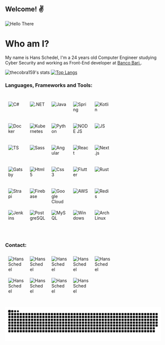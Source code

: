 ## Welcome! ✌

![Hello There](https://media.giphy.com/media/lIzAEoZEn571u/giphy.gif)

# Who am I?

My name is Hans Schedel, I'm a 24 years old Computer Engineer studying Cyber Security and working as Front-End developer
at [Banco Bari.](https://bancobari.com.br/).

![thecobra159's stats](https://github-readme-stats.vercel.app/api?username=thecobra159&show_icons=true&theme=radical&hide=contribs,prs)
[![Top Langs](https://github-readme-stats.vercel.app/api/top-langs/?username=thecobra159&theme=radical&layout=compact)](https://github.com/anuraghazra/github-readme-stats)

### Languages, Frameworks and Tools:

<br />

<div style="display: inline-block; width: 80%;">
  <img align="left" style="margin: 10px;" width="50px" height="50px" alt="C#" src="../thecobra159/icons/c-sharp.svg" />
  <img align="left" style="margin: 10px;" width="50px" height="50px" alt=".NET" src="../thecobra159/icons/dot-net.svg" />
  <img align="left" style="margin: 10px;" width="50px" height="50px" alt="Java"  src="../thecobra159/icons/java.svg" />
  <img align="left" style="margin: 10px;" width="50px" height="50px" alt="Spring"  src="../thecobra159/icons/spring.svg" />
  <img align="left" style="margin: 10px;" width="50px" height="50px" alt="Kotlin"  src="../thecobra159/icons/kotlin.svg" />
  <img align="left" style="margin: 10px;" width="50px" height="50px" alt="Docker"  src="../thecobra159/icons/docker.svg" />
  <img align="left" style="margin: 10px;" width="50px" height="50px" alt="Kubernetes"  src="../thecobra159/icons/kubernetes.svg" />
  <img align="left" style="margin: 10px;" width="50px" height="50px" alt="Python"  src="../thecobra159/icons/python.svg" />
  <img align="left" style="margin: 10px;" width="50px" height="50px" alt="NODE JS" src="../thecobra159/icons/nodejs.svg" />
  <img align="left" style="margin: 10px;" width="50px" height="50px" alt="JS"  src="../thecobra159/icons/javascript.svg" />
  <img align="left" style="margin: 10px;" width="50px" height="50px" alt="TS"  src="../thecobra159/icons/typescript.svg" />
  <img align="left" style="margin: 10px;" width="50px" height="50px" alt="Sass"  src="../thecobra159/icons/sass.svg" />
  <img align="left" style="margin: 10px;" width="50px" height="50px" alt="Angular"  src="../thecobra159/icons/angular.svg" />
  <img align="left" style="margin: 10px;" width="50px" height="50px" alt="React"  src="../thecobra159/icons/react.svg" />
  <img align="left" style="margin: 10px;" width="50px" height="50px" alt="Next.js" src="../thecobra159/icons/next-js.svg" />
  <img align="left" style="margin: 10px;" width="50px" height="50px" alt="Gatsby"  src="../thecobra159/icons/gatsby.svg" />
  <img align="left" style="margin: 10px;" width="50px" height="50px" alt="Html 5" src="../thecobra159/icons/html.svg" />
  <img align="left" style="margin: 10px;" width="50px" height="50px" alt="Css 3" src="../thecobra159/icons/css.svg" />
  <img align="left" style="margin: 10px;" width="50px" height="50px" alt="Flutter"  src="../thecobra159/icons/flutter.svg" />
  <img align="left" style="margin: 10px;" width="50px" height="50px" alt="Rust"  src="../thecobra159/icons/rust.svg" />
  <img align="left" style="margin: 10px;" width="50px" height="50px" alt="Strapi"  src="../thecobra159/icons/strapi.svg" />
  <img align="left" style="margin: 10px;" width="50px" height="50px" alt="Firebase"  src="../thecobra159/icons/firebase.svg" />
  <img align="left" style="margin: 10px;" width="50px" height="50px" alt="Google Cloud" src="../thecobra159/icons/google-cloud.svg" />
  <img align="left" style="margin: 10px;" width="50px" height="50px" alt="AWS"  src="../thecobra159/icons/aws.svg" />
  <img align="left" style="margin: 10px;" width="50px" height="50px" alt="Redis"  src="../thecobra159/icons/redis.svg" />
  <img align="left" style="margin: 10px;" width="50px" height="50px" alt="Jenkins"  src="../thecobra159/icons/jenkins.svg" />
  <img align="left" style="margin: 10px;" width="50px" height="50px" alt="PostgreSQL"  src="../thecobra159/icons/postgresql.svg" />
  <img align="left" style="margin: 10px;" width="50px" height="50px" alt="MySQL"  src="../thecobra159/icons/mysql.svg" />
  <img align="left" style="margin: 10px;" width="50px" height="50px" alt="Windows"  src="../thecobra159/icons/windows.svg" />
  <img align="left" style="margin: 10px;" width="50px" height="50px" alt="Arch Linux" src="../thecobra159/icons/arch-linux.png" />
</div>

<br />
<br />

### Contact:

<div style="display: inline-block; width: 80%;">
  <a href="https://www.linkedin.com/in/hans-schedel-848a8312a/">
    <img align="left" style="margin: 10px;" width="50px" height="50px" alt="Hans Schedel Linkedin" src="../thecobra159/icons/social/linkedin.svg" />
  </a>

  <a href="https://stackoverflow.com/users/11062237/hans-schedel">
    <img align="left" style="margin: 10px;" width="50px" height="50px" alt="Hans Schedel StackOverflow" src="../thecobra159/icons/social/stack-overflow.svg" />
  </a>

  <a href="https://instagram.com/h.schedel">
    <img align="left" style="margin: 10px;" width="50px" height="50px" alt="Hans Schedel Instagram" src="../thecobra159/icons/social/instagram.svg" />
  </a>

  <a href="https://twitter.com/schedelhans">
    <img align="left" style="margin: 10px;" width="50px" height="50px" alt="Hans Schedel Twitter" src="../thecobra159/icons/social/twitter.svg" />

  <a href="https://api.whatsapp.com/send?phone=5541997394617&text=Ol%C3%A1!">
    <img align="left" style="margin: 10px;" width="50px" height="50px" alt="Hans Schedel WhatsApp" src="../thecobra159/icons/social/whatsapp.svg" />
  </a>

  <a href="https://t.me/thecobra159">
    <img align="left" style="margin: 10px;" width="50px" height="50px" alt="Hans Schedel Telegram" src="../thecobra159/icons/social/telegram.svg" />

  <a href="mailto:hans.haugusth@gmail.com">
    <img align="left" style="margin: 10px;" width="50px" height="50px" alt="Hans Schedel Gmail" src="../thecobra159/icons/social/gmail.svg" />
  </a>

  <a href="mailto:clopexman@hotmail.com">
    <img align="left" style="margin: 10px;" width="50px" height="50px" alt="Hans Schedel Outlook" src="../thecobra159/icons/social/outlook.svg" />
  </a>

  <a href="https://twitch.tv/thecobra159">
    <img align="left" style="margin: 10px;" width="50px" height="50px" alt="Hans Schedel Twitch" src="../thecobra159/icons/social/twitch.svg" />
  </a>
</div>

<br />
<br />

![Snake game](https://github.com/thecobra159/thecobra159/blob/output/github-contribution-grid-snake.svg)